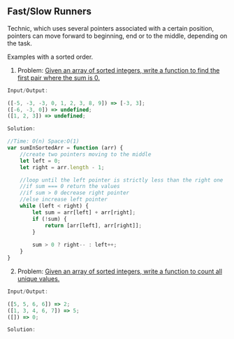 ## Fast/Slow Runners

Technic, which uses several pointers associated with a certain position, pointers can move forward to beginning, end or to the middle, depending on the task.

Examples with a sorted order.

1. Problem: [Given an array of sorted integers, write a function to find the first pair where the sum is 0.](./fc_sumInSortedArray.js)
   
```javascript
Input/Output:

([-5, -3, -3, 0, 1, 2, 3, 8, 9]) => [-3, 3];
([-6, -3, 0]) => undefined;
([1, 2, 3]) => undefined;
```

```javascript
Solution:

//Time: O(n) Space:O(1)
var sumInSortedArr = function (arr) {
    //create two pointers moving to the middle
    let left = 0;
    let right = arr.length - 1;

    //loop until the left pointer is strictly less than the right one
    //if sum === 0 return the values
    //if sum > 0 decrease right pointer
    //else increase left pointer
    while (left < right) {
        let sum = arr[left] + arr[right];
        if (!sum) {
            return [arr[left], arr[right]];
        } 
        
        sum > 0 ? right-- : left++;
    }
}
```

2. Problem: [Given an array of sorted integers, write a function to count all unique values.](./fc_uniqueValsInSortedArray.js)
   
```javascript
Input/Output:

([5, 5, 6, 6]) => 2;
([1, 3, 4, 6, 7]) => 5;
([]) => 0;
```

```javascript
Solution:
```
